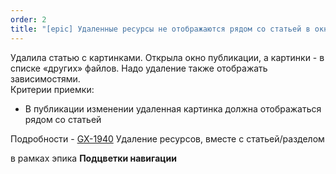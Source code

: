 ```yaml
---
order: 2
title: "[epic] Удаленные ресурсы не отображаются рядом со статьей в окне публикации"
---
```


Удалила статью с картинками. Открыла окно публикации, а картинки - в списке «других» файлов. Надо удаление также отображать зависимостями.\
Критерии приемки:

-  В публикации изменении удаленная картинка должна отображаться рядом со статьей

Подробности - [GX-1940](https://support.ics-it.ru/issue/GX-1940) Удаление ресурсов, вместе с cтатьей/разделом

в рамках эпика **Подцветки навигации**